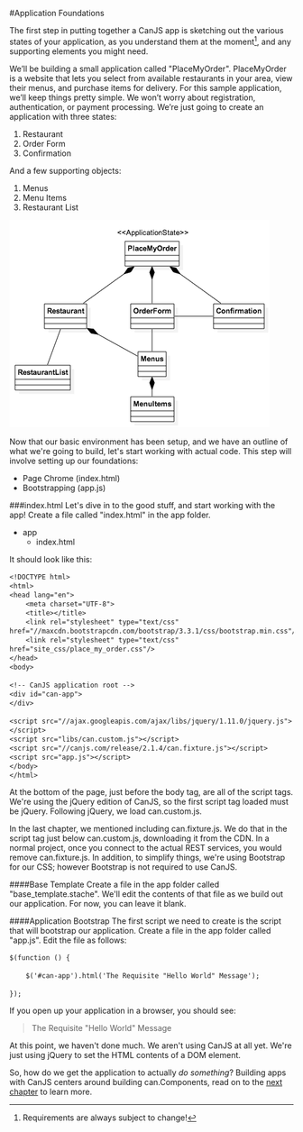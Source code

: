 #Application Foundations <a name="app-foundations"></a>

The first step in putting together a CanJS app is sketching out the various states of your application, as you understand them at the moment[^requirements], and any supporting elements you might need.

[^requirements]: Requirements are always subject to change!

We’ll be building a small application called "PlaceMyOrder". PlaceMyOrder is a website that lets you select from available restaurants in your area, view their menus, and purchase items for delivery. For this sample application, we’ll keep things pretty simple. We won’t worry about registration, authentication, or payment processing. We’re just going to create an application with three states:

1. Restaurant
2. Order Form
3. Confirmation

And a few supporting objects:

1. Menus
2. Menu Items
3. Restaurant List

![](images/1_application_foundations/AppStateDiagram.png)

Now that our basic environment has been setup, and we have an outline of what we're going to build, let's start working with actual code. This step will involve setting up our foundations:

- Page Chrome (index.html)
- Bootstrapping (app.js)

###index.html <a name="index-file"></a>
Let's dive in to the good stuff, and start working with the app! Create a file called "index.html" in the app folder.

- app
    - index.html

It should look like this:

    <!DOCTYPE html>
    <html>
    <head lang="en">
        <meta charset="UTF-8">
        <title></title>
        <link rel="stylesheet" type="text/css" href="//maxcdn.bootstrapcdn.com/bootstrap/3.3.1/css/bootstrap.min.css"/>
        <link rel="stylesheet" type="text/css" href="site_css/place_my_order.css"/>
    </head>
    <body>

    <!-- CanJS application root -->
    <div id="can-app">
    </div>

    <script src="//ajax.googleapis.com/ajax/libs/jquery/1.11.0/jquery.js"></script>
    <script src="libs/can.custom.js"></script>
    <script src="//canjs.com/release/2.1.4/can.fixture.js"></script>
	<script src="app.js"></script>
    </body>
    </html>

At the bottom of the page, just before the body tag, are all of the script tags. We're using the jQuery edition of CanJS, so the first script tag loaded must be jQuery. Following jQuery, we load can.custom.js.

In the last chapter, we mentioned including can.fixture.js. We do that in the script tag just below can.custom.js, downloading it from the CDN. In a normal project, once you connect to the actual REST services, you would remove can.fixture.js. In addition, to simplify things, we're using Bootstrap for our CSS; however Bootstrap is not required to use CanJS.

####Base Template
Create a file in the app folder called "base_template.stache". We'll edit the contents of that file as we build out our application. For now, you can leave it blank.

####Application Bootstrap
The first script we need to create is the script that will bootstrap our application. Create a file in the app folder called "app.js". Edit the file as follows:

    $(function () {

    	$('#can-app').html('The Requisite "Hello World" Message');

	});

If you open up your application in a browser, you should see:

> The Requisite "Hello World" Message

At this point, we haven't done much. We aren't using CanJS at all yet. We're just using jQuery to set the HTML contents of a DOM element.

So, how do we get the application to actually *do something*? Building apps with CanJS centers around building can.Components, read on to the [next chapter](#FirstComponent.md) to learn more.